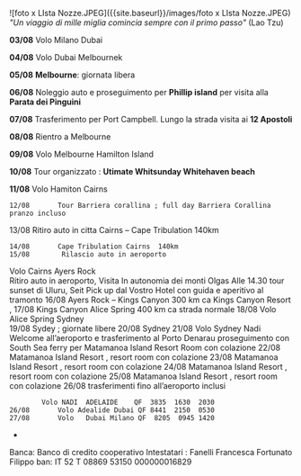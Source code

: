 ![foto x LIsta Nozze.JPEG]({{site.baseurl}}/images/foto x LIsta Nozze.JPEG)
_"Un viaggio di mille miglia
comincia sempre con il primo passo"_
(Lao Tzu)


**03/08** Volo Milano Dubai

**04/08** Volo Dubai Melbournek

**05/08** **Melbourne**: giornata libera

**06/08** Noleggio auto e proseguimento per **Phillip island** per visita alla **Parata dei Pinguini**

**07/08** Trasferimento per Port Campbell. Lungo la strada visita ai **12 Apostoli**

**08/08** Rientro a Melbourne

**09/08** Volo Melbourne Hamilton Island

**10/08** Tour organizzato : **Utimate Whitsunday Whitehaven beach**

**11/08**	Volo Hamiton Cairns

	12/08		Tour Barriera corallina ; full day Barriera Corallina pranzo incluso				
13/08	Ritiro auto in citta 
Cairns – Cape Tribulation 140km 




	14/08		Cape Tribulation Cairns  140km
	15/08		 Rilascio auto in aeroporto
Volo Cairns Ayers Rock  
Ritiro auto in aeroporto, 
Visita In autonomia dei monti Olgas 
Alle 14.30 tour sunset di Uluru, Seit  Pick up dal Vostro Hotel 
con guida e aperitivo al tramonto
16/08	 Ayers Rock – Kings Canyon 300 km ca
                	Kings Canyon Resort ,
17/08		 Kings Canyon Alice Spring 400 km ca strada normale
	18/08		Volo Alice Spring Sydney  					
	19/08		Sydey ; giornate libere
20/08		Sydney
21/08		Volo Sydney Nadi   
Welcome all’aeroporto e trasferimento  al Porto Denarau 
proseguimento con South  Sea ferry per
Matamanoa Island Resort Room con colazione 
	22/08		Matamanoa  Island Resort , resort room con colazione
	23/08		Matamanoa  Island Resort , resort room con colazione
24/08	Matamanoa  Island Resort , resort room con colazione
25/08 	Matamanoa  Island Resort , resort room con colazione
	26/08		trasferimenti fino all’aeroporto inclusi 



			Volo NADI  ADELAIDE    QF  3835  1630  2030
	26/08		Volo Adealide Dubai QF 8441  2150  0530
	27/08		Volo   Dubai Milano QF  8205  0945 1420 
			 
  			
- 
Banca:
Banco di credito cooperativo 
Intestatari :
Fanelli Francesca 
Fortunato Filippo
ban: IT 52 T 08869 53150 000000016829 




 



